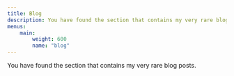 ```yaml
---
title: Blog
description: You have found the section that contains my very rare blog posts.
menus:
    main:
        weight: 600
        name: "blog"
---
```


You have found the section that contains my very rare blog posts.
